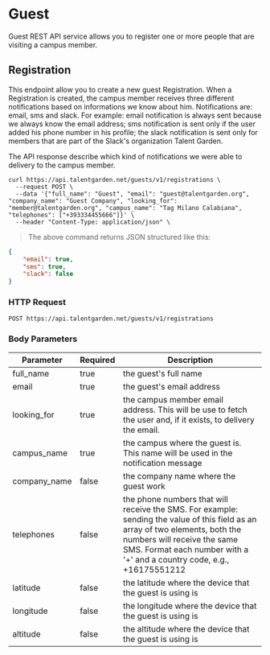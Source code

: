 # Guest
Guest REST API service allows you to register one or more people that are visiting a campus member.

## Registration
This endpoint allow you to create a new guest Registration.
When a Registration is created, the campus member receives three different notifications based on informations we know about him.
Notifications are: email, sms and slack.
For example: email notification is always sent because we always know the email address; sms notification is sent only if the user added his phone number in his profile; the slack notification is sent only for members that are part of the Slack's organization Talent Garden.

The API response describe which kind of notifications we were able to delivery to the campus member.

```shell
curl https://api.talentgarden.net/guests/v1/registrations \
  --request POST \
  --data '{"full_name": "Guest", "email": "guest@talentgarden.org", "company_name": "Guest Company", "looking_for": "member@talentgarden.org", "campus_name": "Tag Milano Calabiana", "telephones": ["+393334455666"]}' \
  --header "Content-Type: application/json" \
```

> The above command returns JSON structured like this:

```json
{
	"email": true,
	"sms": true,
	"slack": false
}
```

### HTTP Request

`POST https://api.talentgarden.net/guests/v1/registrations`

### Body Parameters

Parameter | Required | Description
--------- | ------- | -----------
full_name | true | the guest's full name
email | true | the guest's email address
looking_for | true | the campus member email address. This will be use to fetch the user and, if it exists, to delivery the email.
campus_name | true | the campus where the guest is. This name will be used in the notification message
company_name | false | the company name where the guest work
telephones | false | the phone numbers that will receive the SMS. For example: sending the value of this field as an array of two elements, both the numbers will receive the same SMS. Format each number with a '+' and a country code, e.g., +16175551212
latitude | false | the latitude where the device that the guest is using is
longitude | false | the longitude where the device that the guest is using is
altitude | false | the altitude where the device that the guest is using is
